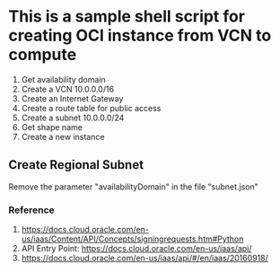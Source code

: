 # This is a sample shell script for creating OCI instance from VCN to compute

1. Get availability domain
2. Create a VCN 10.0.0.0/16
3. Create an Internet Gateway
4. Create a route table for public access
5. Create a subnet 10.0.0.0/24
6. Get shape name
7. Create a new instance

## Create Regional Subnet
Remove the parameter "availabilityDomain" in the file "subnet.json"


### Reference
1. https://docs.cloud.oracle.com/en-us/iaas/Content/API/Concepts/signingrequests.htm#Python
2. API Entry Point: https://docs.cloud.oracle.com/en-us/iaas/api/
3. https://docs.cloud.oracle.com/en-us/iaas/api/#/en/iaas/20160918/